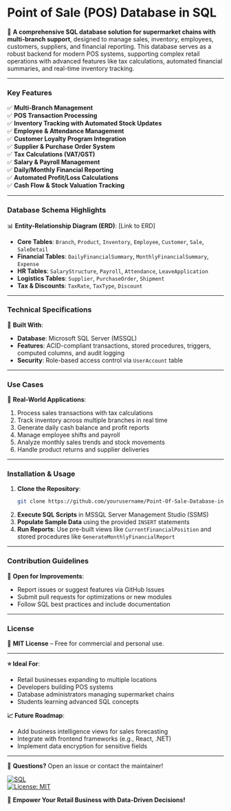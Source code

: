 # Point of Sale (POS) Database in SQL


🚀 **A comprehensive SQL database solution for supermarket chains with multi-branch support**, designed to manage sales, inventory, employees, customers, suppliers, and financial reporting. This database serves as a robust backend for modern POS systems, supporting complex retail operations with advanced features like tax calculations, automated financial summaries, and real-time inventory tracking.

---

### **Key Features**  
✅ **Multi-Branch Management**  
✅ **POS Transaction Processing**  
✅ **Inventory Tracking with Automated Stock Updates**  
✅ **Employee & Attendance Management**  
✅ **Customer Loyalty Program Integration**  
✅ **Supplier & Purchase Order System**  
✅ **Tax Calculations (VAT/GST)**  
✅ **Salary & Payroll Management**  
✅ **Daily/Monthly Financial Reporting**  
✅ **Automated Profit/Loss Calculations**  
✅ **Cash Flow & Stock Valuation Tracking**  

---

### **Database Schema Highlights**  
📊 **Entity-Relationship Diagram (ERD)**: [Link to ERD]  
- **Core Tables**: `Branch`, `Product`, `Inventory`, `Employee`, `Customer`, `Sale`, `SaleDetail`  
- **Financial Tables**: `DailyFinancialSummary`, `MonthlyFinancialSummary`, `Expense`  
- **HR Tables**: `SalaryStructure`, `Payroll`, `Attendance`, `LeaveApplication`  
- **Logistics Tables**: `Supplier`, `PurchaseOrder`, `Shipment`  
- **Tax & Discounts**: `TaxRate`, `TaxType`, `Discount`  

---

### **Technical Specifications**  
🔧 **Built With**:  
- **Database**: Microsoft SQL Server (MSSQL)  
- **Features**: ACID-compliant transactions, stored procedures, triggers, computed columns, and audit logging  
- **Security**: Role-based access control via `UserAccount` table  

---

### **Use Cases**  
🛒 **Real-World Applications**:  
1. Process sales transactions with tax calculations  
2. Track inventory across multiple branches in real time  
3. Generate daily cash balance and profit reports  
4. Manage employee shifts and payroll  
5. Analyze monthly sales trends and stock movements  
6. Handle product returns and supplier deliveries  

---

### **Installation & Usage**  
1. **Clone the Repository**:  
   ```bash  
   git clone https://github.com/yourusername/Point-Of-Sale-Database-in-SQL.git  
   ```  
2. **Execute SQL Scripts** in MSSQL Server Management Studio (SSMS)  
3. **Populate Sample Data** using the provided `INSERT` statements  
4. **Run Reports**: Use pre-built views like `CurrentFinancialPosition` and stored procedures like `GenerateMonthlyFinancialReport`  

---

### **Contribution Guidelines**  
🤝 **Open for Improvements**:  
- Report issues or suggest features via GitHub Issues  
- Submit pull requests for optimizations or new modules  
- Follow SQL best practices and include documentation  

---

### **License**  
📄 **MIT License** – Free for commercial and personal use.  

---

**⭐ Ideal For**:  
- Retail businesses expanding to multiple locations  
- Developers building POS systems  
- Database administrators managing supermarket chains  
- Students learning advanced SQL concepts  

**📈 Future Roadmap**:  
- Add business intelligence views for sales forecasting  
- Integrate with frontend frameworks (e.g., React, .NET)  
- Implement data encryption for sensitive fields  

---

💬 **Questions?** Open an issue or contact the maintainer!  

[![SQL](https://img.shields.io/badge/SQL-MSSQL-blue)](https://www.microsoft.com/sql-server)  
[![License: MIT](https://img.shields.io/badge/License-MIT-yellow)](https://opensource.org/licenses/MIT)  

🚀 **Empower Your Retail Business with Data-Driven Decisions!**
